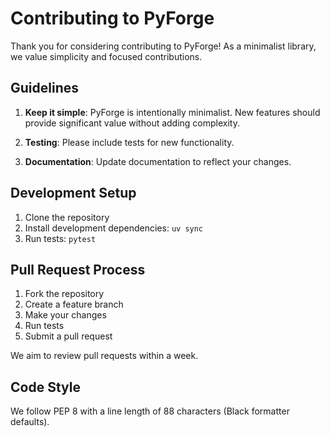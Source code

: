# Contributing to PyForge

Thank you for considering contributing to PyForge! As a minimalist library, we value simplicity and focused contributions.

## Guidelines

1. **Keep it simple**: PyForge is intentionally minimalist. New features should provide significant value without adding complexity.

2. **Testing**: Please include tests for new functionality.

3. **Documentation**: Update documentation to reflect your changes.

## Development Setup

1. Clone the repository
2. Install development dependencies: `uv sync`
3. Run tests: `pytest`

## Pull Request Process

1. Fork the repository
2. Create a feature branch
3. Make your changes
4. Run tests
5. Submit a pull request

We aim to review pull requests within a week.

## Code Style

We follow PEP 8 with a line length of 88 characters (Black formatter defaults).
